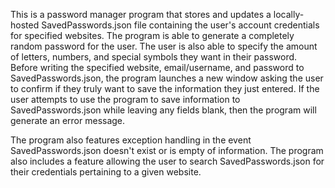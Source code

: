 This is a password manager program that stores and updates a locally-hosted SavedPasswords.json file containing the user's account credentials for specified websites. The program is able to generate a completely random password for the user. The user is also able to specify the amount of letters, numbers, and special symbols they want in their password. Before writing the specified website, email/username, and password to SavedPasswords.json, the program launches a new window asking the user to confirm if they truly want to save the information they just entered. If the user attempts to use the program to save information to SavedPasswords.json while leaving any fields blank, then the program will generate an error message.

The program also features exception handling in the event SavedPasswords.json doesn't exist or is empty of information. The program also includes a feature allowing the user to search SavedPasswords.json for their credentials pertaining to a given website.
